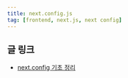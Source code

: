 ```yaml
---
title: next.config.js
tag: [frontend, next.js, next config]
---
```

## 글 링크
- [next.config 기초 정리](https://han-py.tistory.com/503)